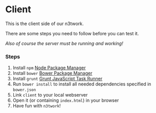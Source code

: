 # Client

This is the client side of our n3twork.

There are some steps you need to follow before you can test it.

*Also of course the server must be running and working!*

### Steps
1. Install `npm` [Node Package Manager][1]
2. Install `bower` [Bower Package Manager][2]
3. Install `grunt` [Grunt JavaScript Task Runner][3]
4. Run `bower install` to install all needed dependencies specified in `bower.json`
5. Link `client` to your local webserver
6. Open it (or containing `index.html`) in your browser
7. Have fun with `n3twork`!


[1]: https://www.npmjs.org
[2]: http://bower.io
[3]: http://gruntjs.com/

